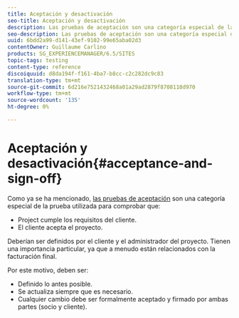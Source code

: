 ```yaml
---
title: Aceptación y desactivación
seo-title: Aceptación y desactivación
description: Las pruebas de aceptación son una categoría especial de la prueba utilizada para comprobar que el proyecto cumple los requisitos del cliente y que el cliente acepta el proyecto
seo-description: Las pruebas de aceptación son una categoría especial de la prueba utilizada para comprobar que el proyecto cumple los requisitos del cliente y que el cliente acepta el proyecto
uuid: 6bdd2a99-d141-43ef-9102-99e65aba02d3
contentOwner: Guillaume Carlino
products: SG_EXPERIENCEMANAGER/6.5/SITES
topic-tags: testing
content-type: reference
discoiquuid: d8da194f-f161-4ba7-b8cc-c2c282dc9c83
translation-type: tm+mt
source-git-commit: 6d216e7521432468a01a29ad2879f8708110d970
workflow-type: tm+mt
source-wordcount: '135'
ht-degree: 0%

---
```



# Aceptación y desactivación{#acceptance-and-sign-off}

Como ya se ha mencionado, [las pruebas de aceptación](/help/sites-developing/planning.md) son una categoría especial de la prueba utilizada para comprobar que:

* Project cumple los requisitos del cliente.
* El cliente acepta el proyecto.

Deberían ser definidos por el cliente y el administrador del proyecto. Tienen una importancia particular, ya que a menudo están relacionados con la facturación final.

Por este motivo, deben ser:

* Definido lo antes posible.
* Se actualiza siempre que es necesario.
* Cualquier cambio debe ser formalmente aceptado y firmado por ambas partes (socio y cliente).

